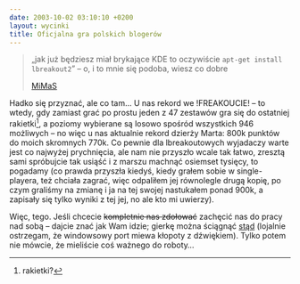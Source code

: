 ```yaml
---
date: 2003-10-02 03:10:10 +0200
layout: wycinki
title: Oficjalna gra polskich blogerów
---
```


> „jak już będziesz miał brykające KDE to oczywiście `apt-get install lbreakout2`” – o, i to mnie się podoba, wiesz co dobre
>
> [MiMaS](http://mimas.ceti.pl/blog/ 'majaczenia prawie codzienne')

Hadko się przyznać, ale co tam… U nas rekord we !FREAKOUCIE! – to wtedy, gdy zamiast grać po prostu jeden z 47 zestawów gra się do ostatniej rakietki[^1], a poziomy wybierane są losowo spośród wszystkich 946 możliwych – no więc u nas aktualnie rekord dzierży Marta: 800k punktów do moich skromnych 770k. Co pewnie dla lbreakoutowych wyjadaczy warte jest co najwyżej prychnięcia, ale nam nie przyszło wcale tak łatwo, zresztą sami spróbujcie tak usiąść i z marszu machnąć osiemset tysięcy, to pogadamy (co prawda przyszła kiedyś, kiedy grałem sobie w single-playera, też chciała zagrać, więc odpaliłem jej równolegle drugą kopię, po czym graliśmy na zmianę i ja na tej swojej nastukałem ponad 900k, a zapisały się tylko wyniki z tej jej, no ale kto mi uwierzy).

Więc, tego. Jeśli chcecie <del>kompletnie nas zdołować</del> zachęcić nas do pracy nad sobą – dajcie znać jak Wam idzie; gierkę można ściągnąć [stąd](http://lgames.sourceforge.net/ 'LGames') (lojalnie ostrzegam, że windowsowy port miewa kłopoty z dźwiękiem). Tylko potem nie mówcie, że mieliście coś ważnego do roboty…

[^1]: rakietki?
